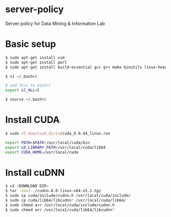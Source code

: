 server-policy
=========================================================================
Server policy for Data Mining &amp; Information Lab

# Basic setup

```bash
$ sudo apt-get install vim
$ sudo apt-get install perl
$ sudo apt-get install build-essential gcc g++ make binutils linux-headers-`uname -r`

$ vi ~/.bashrc

# add this to bashrc
export LC_ALL=C

$ source ~/.bashrc
```

# Install CUDA

```bash
$ sudo <[:download_dir]>/cuda_8.0.44_linux.run
```
```bash
export PATH=$PATH:/usr/local/cuda/bin
export LD_LIBRARY_PATH=/usr/local/cuda/lib64
export CUDA_HOME=/usr/local/cuda
```
# Install cuDNN

```bash
$ cd <DOWNLOAD DIR>
$ tar -zxvf ./cudnn-8.0-linux-x64-v5.1.tgz
$ sudo cp cuda/include/cudnn.h /usr/local/cuda/include/
$ sudo cp cuda/lib64/libcudnn* /usr/local/cuda/lib64/
$ sudo chmod a+r /usr/local/cuda/include/cudnn.h
$ sudo chmod a+r /usr/local/cuda/lib64/libcudnn*
```
